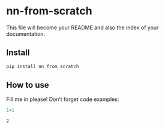 nn-from-scratch
================

<!-- WARNING: THIS FILE WAS AUTOGENERATED! DO NOT EDIT! -->

This file will become your README and also the index of your
documentation.

## Install

``` sh
pip install nn_from_scratch
```

## How to use

Fill me in please! Don’t forget code examples:

``` python
1+1
```

    2

